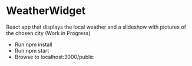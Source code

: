 # WeatherWidget
React app that displays the local weather and a slideshow with pictures of the chosen city (Work in Progress)
- Run npm install
- Run npm start
- Browse to localhost:3000/public
